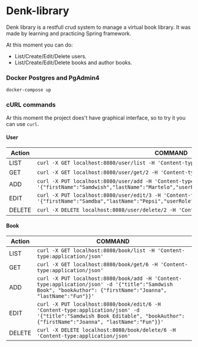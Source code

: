 # Denk-library

Denk library is a restfull crud system to manage a virtual book library. It was made by learning and practicing Spring framework.

At this moment you can do:

  - List/Create/Edit/Delete users.
  - List/Create/Edit/Delete books and author books.

### Docker Postgres and PgAdmin4

``
docker-compose up
``

### cURL commands

Ar this moment the project does't have graphical interface, so to try it you can use `curl`.

#### User
| Action | COMMAND |
| ------ | ------ |
| LIST | `curl -X GET localhost:8080/user/list -H 'Content-type:application/json'` |
| GET | `curl -X GET localhost:8080/user/get/2 -H 'Content-type:application/json'` |
| ADD |`curl -X PUT localhost:8080/user/add -H 'Content-type:application/json' -d '{"firstName":"Samdwish","lastName":"Martelo","userRole":"LIBRARIAN","password":"xyxy2"}'` |
| EDIT | `curl -X PUT localhost:8080/user/edit/3 -H 'Content-type:application/json' -d '{"firstName":"Samdba","lastName":"Pepsi","userRole":"LIBRARIAN","password":"xyxy2"}'` |
| DELETE | `curl -X DELETE localhost:8080/user/delete/2 -H 'Content-type:application/json'` |

#### Book
| Action | COMMAND |
| ------ | ------ |
| LIST | `curl -X GET localhost:8080/book/list -H 'Content-type:application/json'` |
| GET | `curl -X GET localhost:8080/book/get/6 -H 'Content-type:application/json'` |
| ADD | `curl -X PUT localhost:8080/book/add -H 'Content-type:application/json' -d '{"title":"Samdwish Book", "bookAuthor": {"firstName":"Joanna", "lastName":"Fun"}}'` |
| EDIT | `curl -X PUT localhost:8080/book/edit/6 -H 'Content-type:application/json' -d '{"title":"Samdwish Book Editable", "bookAuthor": {"firstName":"Joanna", "lastName":"Fun"}}'` |
| DELETE | `curl -X DELETE localhost:8080/book/delete/6 -H 'Content-type:application/json'` |
